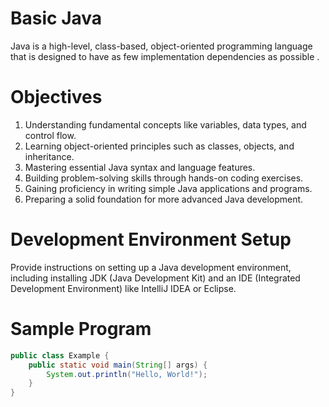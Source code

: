# Basic Java
Java is a high-level, class-based, object-oriented programming language that is designed to have as few implementation dependencies as possible .

# Objectives

1. Understanding fundamental concepts like variables, data types, and control flow.
2. Learning object-oriented principles such as classes, objects, and inheritance.
3. Mastering essential Java syntax and language features.
4. Building problem-solving skills through hands-on coding exercises.
5. Gaining proficiency in writing simple Java applications and programs.
6. Preparing a solid foundation for more advanced Java development.

# Development Environment Setup
Provide instructions on setting up a Java development environment, including installing JDK (Java Development Kit) and an IDE (Integrated Development Environment) like IntelliJ IDEA or Eclipse.

# Sample Program

```java
public class Example {
    public static void main(String[] args) {
        System.out.println("Hello, World!");
    }
}
